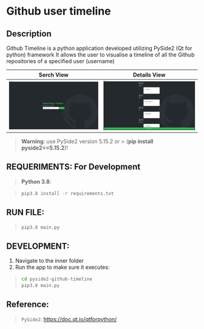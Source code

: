 # Github user timeline


## Description

Github Timeline is a python application developed utilizing PySide2 (Qt for python) framework 
It allows the user to visualise a timeline of all the Github repositories of a specified user (username)

| Serch View | Details View |
| --- | --- |
| ![Serch View](/img/SearchView.png) | ![Details View](/img/DetailsView.png) |

> **Warning**: use PySide2 version 5.15.2 or > (**pip install pyside2==5.15.2**)!


## REQUERIMENTS: For Development
> **Python 3.8**:

> ```sh
> pip3.8 install -r requirements.txt
> ```


## RUN FILE:
> ```sh
> pip3.8 main.py
> ```

## DEVELOPMENT:

1. Navigate to the inner folder
2. Run the app to make sure it executes:

> ```sh
> cd pyside2-github-timeline
> pip3.8 main.py
> ```


## Reference:
> `PySide2`: https://doc.qt.io/qtforpython/

